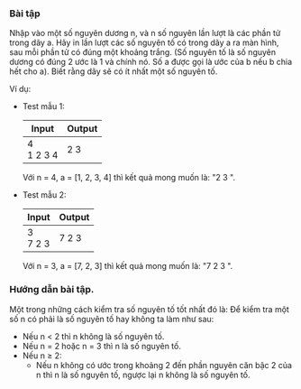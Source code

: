 ### Bài tập
Nhập vào một số nguyên dương n, và n số nguyên lần lượt là các phần tử trong dãy a. Hãy in lần lượt các số nguyên tố có trong dãy a ra màn hình, sau mỗi phần tử có đúng một khoảng trắng.
(Số nguyên tố là số nguyên dương có đúng 2 ước là 1 và chính nó. Số a được gọi là ước của b nếu b chia hết cho a). Biết rằng dãy sẽ có ít nhất một số nguyên tố.

Ví dụ:
- Test mẫu 1:
  
  | Input | Output |
  | --- | --- |
  | 4<br>1 2 3 4 | 2 3 |

  Với n = 4, a = [1, 2, 3, 4] thì kết quả mong muốn là: "2 3 ".

- Test mẫu 2:

  | Input | Output |
  | --- | --- |
  | 3<br>7 2 3 | 7 2 3 |

  Với n = 3, a = [7, 2, 3] thì kết quả mong muốn là: "7 2 3 ".


### Hướng dẫn bài tập.
Một trong những cách kiểm tra số nguyên tố tốt nhất đó là:
Để kiểm tra một số n có phải là số nguyên tố hay không ta làm như sau:
- Nếu n < 2 thì n không là số nguyên tố.
- Nếu n = 2 hoặc n = 3 thì n là số nguyên tố.
- Nếu n ≥ 2:
    - Nếu n không có ước trong khoảng 2 đến phần nguyên căn bậc 2 của n thì n là số nguyên tố, ngược lại n không là số nguyên tố.